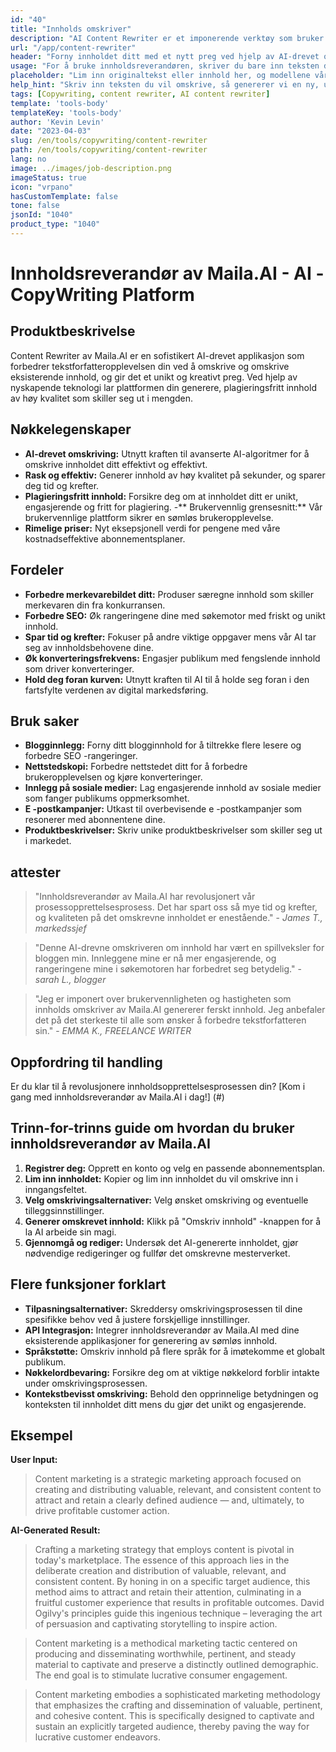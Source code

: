 ```yaml
---
id: "40"
title: "Innholds omskriver"
description: "AI Content Rewriter er et imponerende verktøy som bruker avanserte AI -algoritmer for automatisk å omskrive og omformulere inngangsteksten din, noe som gjør den unik, engasjerende og mer tiltalende.  Dette verktøyet er ideelt for bloggere, tekstforfattere og innholdsskapere som ønsker å forbedre innholdskvaliteten og unngå plagieringsproblemer."
url: "/app/content-rewriter"
header: "Forny innholdet ditt med et nytt preg ved hjelp av AI-drevet omskriving."
usage: "For å bruke innholdsreverandøren, skriver du bare inn teksten du vil omskrive.  Dette verktøyet vil da generere en unik, godt strukturert og engasjerende versjon av det originale innholdet, og opprettholde konteksten og viktige ideer."
placeholder: "Lim inn originaltekst eller innhold her, og modellene våre vil omskrive den for å skape en unik, engasjerende og tiltalende versjon."
help_hint: "Skriv inn teksten du vil omskrive, så genererer vi en ny, unik versjon mens vi bevarer den opprinnelige betydningen og konteksten.  Ideell for å forbedre innholdskvaliteten og unngå plagieringsproblemer."
tags: [Copywriting, content rewriter, AI content rewriter]
template: 'tools-body'
templateKey: 'tools-body'
author: 'Kevin Levin'
date: "2023-04-03"
slug: /en/tools/copywriting/content-rewriter
path: /en/tools/copywriting/content-rewriter
lang: no
image: ../images/job-description.png
imageStatus: true
icon: "vrpano"
hasCustomTemplate: false
tone: false
jsonId: "1040"
product_type: "1040"
---
```

# Innholdsreverandør av Maila.AI - AI -CopyWriting Platform

## Produktbeskrivelse

Content Rewriter av Maila.AI er en sofistikert AI-drevet applikasjon som forbedrer tekstforfatteropplevelsen din ved å omskrive og omskrive eksisterende innhold, og gir det et unikt og kreativt preg.  Ved hjelp av nyskapende teknologi lar plattformen din generere, plagieringsfritt innhold av høy kvalitet som skiller seg ut i mengden.

## Nøkkelegenskaper

- **AI-drevet omskriving:** Utnytt kraften til avanserte AI-algoritmer for å omskrive innholdet ditt effektivt og effektivt.
 - **Rask og effektiv:** Generer innhold av høy kvalitet på sekunder, og sparer deg tid og krefter.
 - **Plagieringsfritt innhold:** Forsikre deg om at innholdet ditt er unikt, engasjerende og fritt for plagiering.
 -** Brukervennlig grensesnitt:** Vår brukervennlige plattform sikrer en sømløs brukeropplevelse.
 - **Rimelige priser:** Nyt eksepsjonell verdi for pengene med våre kostnadseffektive abonnementsplaner.

## Fordeler

- **Forbedre merkevarebildet ditt:** Produser særegne innhold som skiller merkevaren din fra konkurransen.
 - **Forbedre SEO:** Øk rangeringene dine med søkemotor med friskt og unikt innhold.
 - **Spar tid og krefter:** Fokuser på andre viktige oppgaver mens vår AI tar seg av innholdsbehovene dine.
 - **Øk konverteringsfrekvens:** Engasjer publikum med fengslende innhold som driver konverteringer.
 - **Hold deg foran kurven:** Utnytt kraften til AI til å holde seg foran i den fartsfylte verdenen av digital markedsføring.

## Bruk saker

- **Blogginnlegg:** Forny ditt blogginnhold for å tiltrekke flere lesere og forbedre SEO -rangeringer.
 - **Nettstedskopi:** Forbedre nettstedet ditt for å forbedre brukeropplevelsen og kjøre konverteringer.
 - **Innlegg på sosiale medier:** Lag engasjerende innhold av sosiale medier som fanger publikums oppmerksomhet.
 - **E -postkampanjer:** Utkast til overbevisende e -postkampanjer som resonerer med abonnentene dine.
 - **Produktbeskrivelser:** Skriv unike produktbeskrivelser som skiller seg ut i markedet.

## attester

> "Innholdsreverandør av Maila.AI har revolusjonert vår prosessopprettelsesprosess. Det har spart oss så mye tid og krefter, og kvaliteten på det omskrevne innholdet er enestående."  - _James T., markedssjef_

> "Denne AI-drevne omskriveren om innhold har vært en spillveksler for bloggen min. Innleggene mine er nå mer engasjerende, og rangeringene mine i søkemotoren har forbedret seg betydelig."  - _sarah L., blogger_

> "Jeg er imponert over brukervennligheten og hastigheten som innholds omskriver av Maila.AI genererer ferskt innhold. Jeg anbefaler det på det sterkeste til alle som ønsker å forbedre tekstforfatteren sin."  - _EMMA K., FREELANCE WRITER_

## Oppfordring til handling

Er du klar til å revolusjonere innholdsopprettelsesprosessen din?  [Kom i gang med innholdsreverandør av Maila.AI i dag!] (#)

## Trinn-for-trinns guide om hvordan du bruker innholdsreverandør av Maila.AI

1. **Registrer deg:** Opprett en konto og velg en passende abonnementsplan.
 2. **Lim inn innholdet:** Kopier og lim inn innholdet du vil omskrive inn i inngangsfeltet.
 3. **Velg omskrivingsalternativer:** Velg ønsket omskriving og eventuelle tilleggsinnstillinger.
 4. **Generer omskrevet innhold:** Klikk på "Omskriv innhold" -knappen for å la AI arbeide sin magi.
 5. **Gjennomgå og rediger:** Undersøk det AI-genererte innholdet, gjør nødvendige redigeringer og fullfør det omskrevne mesterverket.

## Flere funksjoner forklart

- **Tilpasningsalternativer:** Skreddersy omskrivingsprosessen til dine spesifikke behov ved å justere forskjellige innstillinger.
 - **API Integrasjon:** Integrer innholdsreverandør av Maila.AI med dine eksisterende applikasjoner for generering av sømløs innhold.
 - **Språkstøtte:** Omskriv innhold på flere språk for å imøtekomme et globalt publikum.
 - **Nøkkelordbevaring:** Forsikre deg om at viktige nøkkelord forblir intakte under omskrivingsprosessen.
 - **Kontekstbevisst omskriving:** Behold den opprinnelige betydningen og konteksten til innholdet ditt mens du gjør det unikt og engasjerende.

## Eksempel

**User Input:**


> Content marketing is a strategic marketing approach focused on creating and distributing valuable, relevant, and consistent content to attract and retain a clearly defined audience — and, ultimately, to drive profitable customer action.


**AI-Generated Result:**

> Crafting a marketing strategy that employs content is pivotal in today's marketplace. The essence of this approach lies in the deliberate creation and distribution of valuable, relevant, and consistent content. By honing in on a specific target audience, this method aims to attract and retain their attention, culminating in a fruitful customer experience that results in profitable outcomes. David Ogilvy's principles guide this ingenious technique – leveraging the art of persuasion and captivating storytelling to inspire action.

> Content marketing is a methodical marketing tactic centered on producing and disseminating worthwhile, pertinent, and steady material to captivate and preserve a distinctly outlined demographic. The end goal is to stimulate lucrative consumer engagement.


> Content marketing embodies a sophisticated marketing methodology that emphasizes the crafting and dissemination of valuable, pertinent, and cohesive content. This is specifically designed to captivate and sustain an explicitly targeted audience, thereby paving the way for lucrative customer endeavors.

